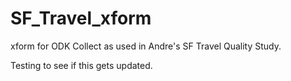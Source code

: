 SF_Travel_xform
===============

xform for ODK Collect as used in Andre's SF Travel Quality Study.

Testing to see if this gets updated.
